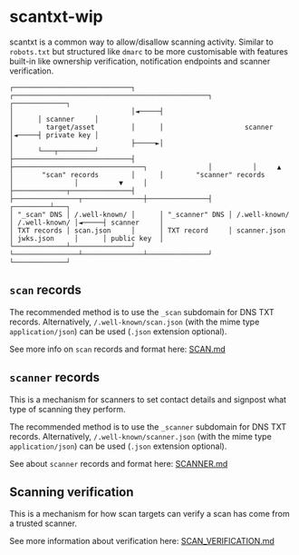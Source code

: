 # scantxt-wip

scantxt is a common way to allow/disallow scanning activity. Similar to `robots.txt` but structured like `dmarc` to be more customisable with features built-in like ownership verification, notification endpoints and scanner verification.

```
┌─────────────────────────────┐      ┌────────────────────────────────────────────────┐      ┌─────────────┐
│                             │◄─────┤                                                │      │ scanner     │
│        target/asset         │      │                    scanner                     │◄─────┤ private key │
│                             ├─────►│                                                │      └───┬─────────┘
├─────────────────────────────┤      ├────────────────────────────────┐               │          │     ▲
│       "scan" records        │      │        "scanner" records       │               │          ▼     │
├─────────────┬───────────────┤      ├────────────────┬───────────────┼───────────────┤      ┌─────────┴───┐
│ "_scan" DNS │ /.well-known/ │      │ "_scanner" DNS │ /.well-known/ │ /.well-known/ │◄─────┤ scanner     │
│ TXT records │ scan.json     │      │ TXT record     │ scanner.json  │ jwks.json     │      │ public key  │
└─────────────┴───────────────┘      └────────────────┴───────────────┴───────────────┘      └─────────────┘
```

## `scan` records

The recommended method is to use the `_scan` subdomain for DNS TXT records. Alternatively, `/.well-known/scan.json` (with the mime type `application/json`) can be used (`.json` extension optional).

See more info on `scan` records and format here: [SCAN.md](SCAN.md)

## `scanner` records

This is a mechanism for scanners to set contact details and signpost what type of scanning they perform.

The recommended method is to use the `_scanner` subdomain for DNS TXT records. Alternatively, `/.well-known/scanner.json` (with the mime type `application/json`) can be used (`.json` extension optional).

See about `scanner` records and format here: [SCANNER.md](SCANNER.md)

## Scanning verification

This is a mechanism for how scan targets can verify a scan has come from a trusted scanner.

See more information about verification here: [SCAN_VERIFICATION.md](SCAN_VERIFICATION.md)

